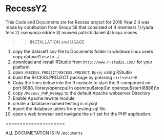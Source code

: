 # RecessY2

This Code and Documents are for Recess project for 2016 Year 2
it was made by contibution from Group 58 that consisted of 4 members
      1) lyada felix
      2) ssenyonjo edrine
      3) muwesi patrick daniel
      4) kisya moses
>>INSTALLATION and USAGE
 1. copy the dataset1.csv file to Documents folder in windows
      linux users copy dataset1.csv to `~/`
 2. download and install RStudio from `http://www.r-studio.com/` for your platform
 3. open `/RECESS.PROJECT/RECESS.PROJECT.Rproj` using RStudio
 4. build the RECESS.PROJECT package by pressing `ctrl+shif+B`
 5. Copy the lines below into the R console to start the R-component on port 8888. 
      library(opencpu)\n
      opencpu$stop()\n
      opencpu$start(8888)\n
  6. copy `/Recess_PHP_WebApp` to the default Apache webserver Directory
  7. Enable Apache rewrite module
  8. create a database named testing in mysql
  9. inport the database tables from testing.sql file.
  10. open a web browser and navigate the url set for the PHP application.
  
  =====================
  
  ALL DOCUMETATION IS IN `/Documents`
